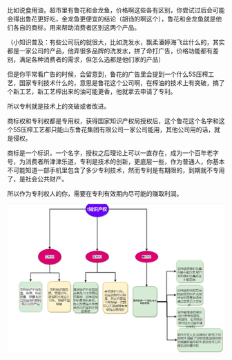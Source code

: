 比如说食用油，超市里有鲁花和金龙鱼，价格啊这些各有区别，你尝试过后会可能会得出鲁花更好吃，金龙鱼更便宜的结论（胡诌的啊这个），鲁花和金龙鱼就是他们各自的商标，用来帮助消费者区别这两个产品。


（小知识普及：有些公司玩的就很大，比如洗发水，飘柔潘婷海飞丝什么的，其实都是一家公司的产品，他弄很多品牌的洗发水，拼了命打广告，价格功能都有差别，满足各种消费者的需求，但怎么选都是他们家的产品）

但是你平常看广告的时候，会留意到，鲁花的广告里会提到一个什么5S压榨工艺，国家专利技术什么的，意思是鲁花这个公司啊，在榨油的技术上有突破，搞了个新工艺，新工艺榨出来的油可能更香，他就拿去申请了专利。


所以专利就是技术上的突破或者改进。


商标权和专利权都是专用权，获得国家知识产权局授权后，这个鲁花这个名字和这个5S压榨工艺都只能山东鲁花集团有限公司一家公司能用，其他公司用的话，就是侵权。

商标是一个标识，一个名字，授权之后理论上可以一直存在，成为一个百年老字号，为消费者所津津乐道，专利是技术的创新，更底层一些，作为普通人，你基本不可能知道一部手机里包含了多少专利技术，然而专利是有期限的，到期就不专用了，是社会公共财产。

所以作为专利权人的你，需要在专利有效期内尽可能的赚取利润。





![image-20220514161651594](https://raw.githubusercontent.com/aiiw/office/main/img/image-20220514161651594.png)
